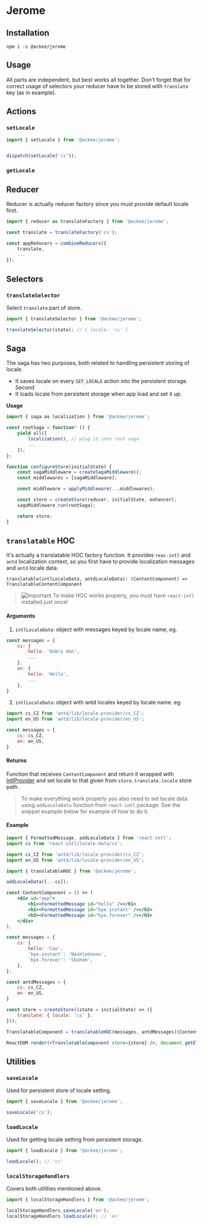 # Jerome

## Installation

`npm i -s @ackee/jerome`

## Usage

All parts are independent, but best works all together. Don't forget that for correct usage of selectors your reducer have to be stored with `translate` key (as in example).

## Actions

### `setLocale`

```js
import { setLocale } from '@ackee/jerome';


dispatch(setLocale('cs'));
```

### `getLocale`


## Reducer

Reducer is actually reducer factory since you must provide default locale first.

```js
import { reducer as translateFactory } from '@ackee/jerome';

const translate = translateFactory('cs');

const appReducers = combineReducers({
    translate,
    ...
});

```

## Selectors

### `translateSelector`

Select `translate` part of store.

```js
import { translateSelector } from '@ackee/jerome';

translateSelector(state); // { locale: 'cs' }

```

## Saga

The saga has two purposes, both related to handling persistent storing of locale. 

* It saves locale on every `SET_LOCALE` action into the persistent storage. Second
* It loads locale from persistent storage when app load and set it up.

**Usage**

```js
import { saga as localization } from '@ackee/jerome';

const rootSaga = function* () {
    yield all([
        localization(), // plug it into root saga
        ...
    ]);
};

function configureStore(initialState) {
    const sagaMiddleware = createSagaMiddleware();
    const middlewares = [sagaMiddleware];

    const middleware = applyMiddleware(...middlewares);

    const store = createStore(reducer, initialState, enhancer);
    sagaMiddleware.run(rootSaga);

    return store;
}
```


## `translatable` HOC

It's actually a translatable HOC factory function. It provides `reac-intl` and `antd` localization context, so you first have to provide localization messages and `antd` locale data.

`translatable(intlLocaleData, antdLocaleData): (ContentComponent) => TranslatableContentComponent`

> ![Important](../../../docs/alert-icon.png "Improtant note")
To make HOC works properly, you must have `react-intl` installed just once!

#### Arguments
1. `intlLocaleData`: object with messages keyed by locale name, eg.


```js
const messages = {
    cs: {
        hello: 'Dobry den',
        ...
    },
    en: {
        hello: 'Hello',
        ...
    },
}
```

2. `intlLocaleData`: object with antd locales keyed by locale name. eg.

```js
import cs_CZ from 'antd/lib/locale-provider/cs_CZ';
import en_US from 'antd/lib/locale-provider/en_US';

const messages = {
    cs: cs_CZ,
    en: en_US,
}
```

#### Returns
Function that receives `ContentComponent` and return it wrapped with [IntlProvider](https://github.com/yahoo/react-intl/wiki/Components#intlprovider) and set locale to that given from
`store.translate.locale` store path.

> To make everything work properly you also need to set locale data using `addLocaleData` function from
`react-intl` package. See the snippet example below for example of how to do it.

#### Example

```jsx
import { FormattedMessage, addLocaleData } from 'react-intl';
import cs from 'react-intl/locale-data/cs';

import cs_CZ from 'antd/lib/locale-provider/cs_CZ';
import en_US from 'antd/lib/locale-provider/en_US';

import { translatableHOC } from '@ackee/jerome';

addLocaleData([...cs]);

const ContentComponent = () => (
    <div id="app">
        <h1><FormattedMessage id="hello" /></h1>
        <h2><FormattedMessage id="bye.instant" /></h2>
        <h3><FormattedMessage id="bye.forever" /></h3>
    </div>
);

const messages = {
    cs: {
        hello: 'Cau',
        'bye.instant': 'Nashledanou',
        'bye.forever': 'Sbohem',
    },
};

const antdMessages = {
    cs: cs_CZ,
    en: en_US,
}

const store = createStore((state = initialState) => ({
    translate: { locale: 'cs' },
}));

TranslatableComponent = translatableHOC(messages, antdMessages)(ContentComponent);

ReactDOM.render(<TranslatableComponent store={store} />, document.getElementById('app'));
```

## Utilities

### `saveLocale`

Used for persistent store of locale setting.

```js
import { saveLocale } from '@ackee/jerome';

saveLocale('cs');
```

### `loadLocale`

Used for getting locale setting from persistent storage.

```js
import { loadLocale } from '@ackee/jerome';

loadLocale(); // 'cs'
```

### `localStorageHandlers`

Covers both utilities mentioned above.

```js
import { localStorageHandlers } from '@ackee/jerome';

localStorageHandlers.saveLocale('en');
localStorageHandlers.loadLocale(); // 'en'
```


